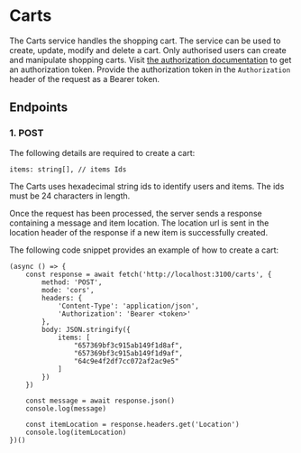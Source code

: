 # Carts
The Carts service handles the shopping cart. The service can be used to create, update, modify and delete a cart. Only authorised users can create and manipulate shopping carts. Visit [the authorization documentation](./authorization.md) to get an authorization token. Provide the authorization token in the `Authorization` header of the request as a Bearer token.

## Endpoints

### 1. POST 
The following details are required to create a cart:

```
items: string[], // items Ids
```
The Carts uses hexadecimal string ids to identify users and items. The ids must be 24 characters in length.

Once the request has been processed, the server sends a response containing a message and item location. The location url is sent in the location header of the response if a new item is successfully created.

The following code snippet provides an example of how to create a cart:

```
(async () => {
    const response = await fetch('http://localhost:3100/carts', {
        method: 'POST',
        mode: 'cors',
        headers: {
            'Content-Type': 'application/json',
            'Authorization': 'Bearer <token>'
        },
        body: JSON.stringify({
            items: [
                "657369bf3c915ab149f1d8af", 
                "657369bf3c915ab149f1d9af",
                "64c9e4f2df7cc072af2ac9e5"
            ]
        })
    })
    
    const message = await response.json()
    console.log(message)

    const itemLocation = response.headers.get('Location')
    console.log(itemLocation)
})()
```





